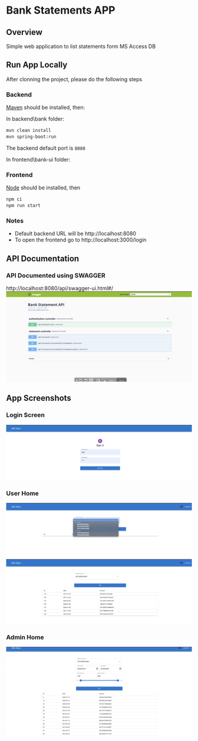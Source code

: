 # Bank Statements APP

## Overview
Simple web application to list statements form MS Access DB

## Run App Locally
After clonning the project, please do the following steps

### Backend
[Maven](https://maven.apache.org/install.html) should be installed, then:

In backend\bank folder:

```bash
mvn clean install
mvn spring-boot:run
```
The backend default port is `8080`

In frontend\bank-ui folder:

### Frontend
[Node](https://docs.npmjs.com/downloading-and-installing-node-js-and-npm) should be installed, then
```bash
npm ci
npm run start
```

### Notes
- Default backend URL will be http://localhost:8080
- To open the frontend go to http://localhost:3000/login

## API Documentation
### API Documented using SWAGGER
http://localhost:8080/api/swagger-ui.html#/
![](images/swagger.png)

## App Screenshots
### Login Screen
![](images/login.png)

### User Home
![](images/user-1.png)
![](images/user-2.png)

### Admin Home
![](images/admin.png)
